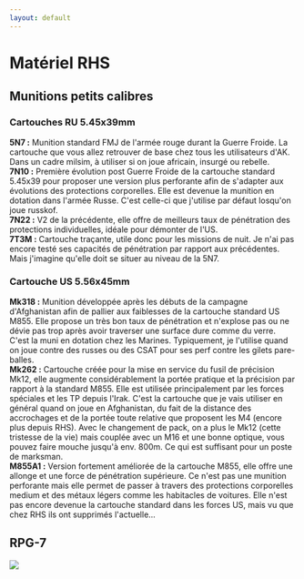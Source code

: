 ```yaml
---
layout: default
---
```


# Matériel RHS

## Munitions petits calibres

### Cartouches RU 5.45x39mm
**5N7 :** Munition standard FMJ de l'armée rouge durant la Guerre Froide. La cartouche que vous allez retrouver de base chez tous les utilisateurs d'AK. Dans un cadre milsim, à utiliser si on joue africain, insurgé ou rebelle.  
**7N10 :** Première évolution post Guerre Froide de la cartouche standard 5.45x39 pour proposer une version plus perforante afin de s'adapter aux évolutions des protections corporelles. Elle est devenue la munition en dotation dans l'armée Russe. C'est celle-ci que j'utilise par défaut losqu'on joue russkof.  
**7N22 :** V2 de la précédente, elle offre de meilleurs taux de pénétration des protections individuelles, idéale pour démonter de l'US.  
**7T3M :** Cartouche traçante, utile donc pour les missions de nuit. Je n'ai pas encore testé ses capacités de pénétration par rapport aux précédentes. Mais j'imagine qu'elle doit se situer au niveau de la 5N7.  

### Cartouche US 5.56x45mm
**Mk318 :** Munition développée après les débuts de la campagne d'Afghanistan afin de pallier aux faiblesses de la cartouche standard US M855. Elle propose un très bon taux de pénétration et n'explose pas ou ne dévie pas trop après avoir traverser une surface dure comme du verre. C'est la muni en dotation chez les Marines. Typiquement, je l'utilise quand on joue contre des russes ou des CSAT pour ses perf contre les gilets pare-balles.  
**Mk262 :** Cartouche créée pour la mise en service du fusil de précision Mk12, elle augmente considérablement la portée pratique et la précision par rapport à la standard M855. Elle est utilisée principalement par les forces spéciales et les TP depuis l'Irak. C'est la cartouche que je vais utiliser en général quand on joue en Afghanistan, du fait de la distance des accrochages et de la portée toute relative que proposent les M4 (encore plus depuis RHS). Avec le changement de pack, on a plus le Mk12 (cette tristesse de la vie) mais couplée avec un M16 et une bonne optique, vous pouvez faire mouche jusqu'à env. 800m. Ce qui est suffisant pour un poste de marksman.  
**M855A1 :** Version fortement améliorée de la cartouche M855, elle offre une allonge et une force de pénétration supérieure. Ce n'est pas une munition perforante mais elle permet de passer à travers des protections corporelles medium et des métaux légers comme les habitacles de voitures. Elle n'est pas encore devenue la cartouche standard dans les forces US, mais vu que chez RHS ils ont supprimés l'actuelle...  

## RPG-7

![](http://i.imgur.com/Ikz0fUf.jpg)
